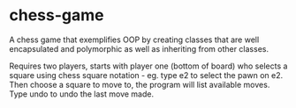 # chess-game
A chess game that exemplifies OOP by creating classes that are well encapsulated and polymorphic as well as inheriting from other classes.

Requires two players, starts with player one (bottom of board) who selects a square using chess square notation - eg. type e2 to select the pawn on e2.  Then choose a square to move to, the program will list available moves.  Type undo to undo the last move made.
